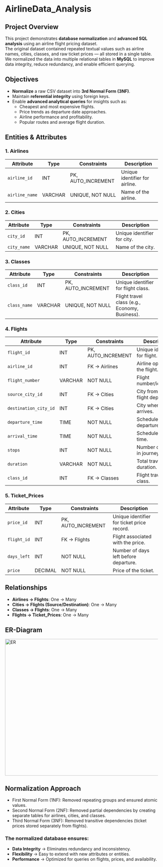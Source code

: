 # AirlineData_Analysis
## Project Overview
This project demonstrates **database normalization** and **advanced SQL analysis** using an airline flight pricing dataset.  
The original dataset contained repeated textual values such as airline names, cities, classes, and raw ticket prices — all stored in a single table.  
We normalized the data into multiple relational tables in **MySQL** to improve data integrity, reduce redundancy, and enable efficient querying.

## Objectives
- **Normalize** a raw CSV dataset into **3rd Normal Form (3NF)**.
- Maintain **referential integrity** using foreign keys.
- Enable **advanced analytical queries** for insights such as:
  - Cheapest and most expensive flights.
  - Price trends as departure date approaches.
  - Airline performance and profitability.
  - Popular routes and average flight duration.
 

## Entities & Attributes

### 1. Airlines
| Attribute      | Type     | Constraints       | Description                     |
|----------------|----------|-------------------|-----------------------------------|
| `airline_id`   | INT      | PK, AUTO_INCREMENT| Unique identifier for airline.   |
| `airline_name` | VARCHAR  | UNIQUE, NOT NULL  | Name of the airline.             |



### 2. Cities
| Attribute     | Type     | Constraints       | Description                      |
|---------------|----------|-------------------|------------------------------------|
| `city_id`     | INT      | PK, AUTO_INCREMENT| Unique identifier for city.       |
| `city_name`   | VARCHAR  | UNIQUE, NOT NULL  | Name of the city.                 |



### 3. Classes
| Attribute     | Type     | Constraints       | Description                       |
|---------------|----------|-------------------|-------------------------------------|
| `class_id`    | INT      | PK, AUTO_INCREMENT| Unique identifier for flight class.|
| `class_name`  | VARCHAR  | UNIQUE, NOT NULL  | Flight travel class (e.g., Economy, Business). |



### 4. Flights
| Attribute          | Type     | Constraints       | Description                                |
|--------------------|----------|-------------------|---------------------------------------------|
| `flight_id`        | INT      | PK, AUTO_INCREMENT| Unique identifier for flight.              |
| `airline_id`       | INT      | FK → Airlines     | Airline operating the flight.              |
| `flight_number`    | VARCHAR  | NOT NULL          | Flight number/identifier.                  |
| `source_city_id`   | INT      | FK → Cities       | City from where flight departs.            |
| `destination_city_id` | INT   | FK → Cities       | City where flight arrives.                  |
| `departure_time`   | TIME     | NOT NULL          | Scheduled departure time.                   |
| `arrival_time`     | TIME     | NOT NULL          | Scheduled arrival time.                     |
| `stops`            | INT      | NOT NULL          | Number of stops in journey.                 |
| `duration`         | VARCHAR  | NOT NULL          | Total travel duration.                      |
| `class_id`         | INT      | FK → Classes      | Flight travel class.                        |



### 5. Ticket_Prices
| Attribute    | Type     | Constraints       | Description                                   |
|--------------|----------|-------------------|-----------------------------------------------|
| `price_id`   | INT      | PK, AUTO_INCREMENT| Unique identifier for ticket price record.   |
| `flight_id`  | INT      | FK → Flights      | Flight associated with the price.            |
| `days_left`  | INT      | NOT NULL          | Number of days left before departure.        |
| `price`      | DECIMAL  | NOT NULL          | Price of the ticket.                         |



## Relationships
- **Airlines → Flights**: One → Many
- **Cities → Flights (Source/Destination)**: One → Many
- **Classes → Flights**: One → Many
- **Flights → Ticket_Prices**: One → Many

## ER-Diagram
<img width="707" height="451" alt="ER" src="https://github.com/user-attachments/assets/b0d62940-380b-476f-bd3e-b44ce32064e2" />

## Normalization Approach
- First Normal Form (1NF): Removed repeating groups and ensured atomic values.
- Second Normal Form (2NF): Removed partial dependencies by creating separate tables for airlines, cities, and classes.
- Third Normal Form (3NF): Removed transitive dependencies (ticket prices stored separately from flights).
### **The normalized database ensures:**
- **Data Integrity** → Eliminates redundancy and inconsistency.
- **Flexibility** → Easy to extend with new attributes or entities.
- **Performance** → Optimized for queries on flights, prices, and availability.
